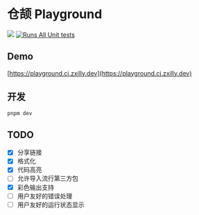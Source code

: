 # 仓颉 Playground

![](https://img.shields.io/badge/next.js-000000)
[![Runs All Unit tests](https://github.com/Zxilly/playground-cj/actions/workflows/test.yml/badge.svg)](https://github.com/Zxilly/playground-cj/actions/workflows/test.yml)

## Demo

[https://playground.cj.zxilly.dev](https://playground.cj.zxilly.dev)

## 开发

```bash
pnpm dev
```

## TODO

- [x] 分享链接
- [x] 格式化
- [x] 代码高亮
- [ ] 允许导入流行第三方包
- [x] 彩色输出支持
- [ ] 用户友好的错误处理
- [ ] 用户友好的运行状态显示
